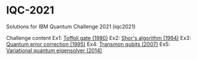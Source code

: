 # IQC-2021
Solutions for IBM Quantum Challenge 2021 (iqc2021)

Challenge content
Ex1: [Toffoli gate (1980)](https://github.com/qiskit-community/ibm-quantum-challenge-2021/blob/main/content/ex1/ex1.ipynb)
Ex2: [Shor's algorithm (1994)](https://github.com/qiskit-community/ibm-quantum-challenge-2021/blob/main/content/ex2/ex2.ipynb)
Ex3: [Quantum error correction (1995)](https://github.com/qiskit-community/ibm-quantum-challenge-2021/blob/main/content/ex3/ex3.ipynb)
Ex4: [Transmon qubits (2007)](https://github.com/qiskit-community/ibm-quantum-challenge-2021/blob/main/content/ex4/ex4.ipynb)
Ex5: [Variational quantum eigensolver (2014)](https://github.com/qiskit-community/ibm-quantum-challenge-2021/blob/main/content/ex5/ex5.ipynb)
